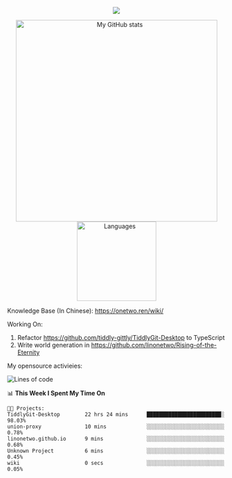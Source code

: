<a href="https://github.com/linonetwo">
    <p align="center">
        <img src="https://github-profile-trophy.vercel.app/?username=linonetwo&column=7&theme=onedark"/>
    </p>
</a>
<a align="center" href="https://github.com/linonetwo">
  <p align="center">
    <img src="https://github-readme-stats.vercel.app/api?username=linonetwo&show_icons=true&count_private=true" alt="My GitHub stats" width="465"/>
    <img src="https://github-readme-stats.vercel.app/api/top-langs/?username=linonetwo&layout=compact&langs_count=10" alt="Languages" height="183">
  </p>
</a>

Knowledge Base (In Chinese): https://onetwo.ren/wiki/

Working On: 

1. Refactor https://github.com/tiddly-gittly/TiddlyGit-Desktop to TypeScript
1. Write world generation in https://github.com/linonetwo/Rising-of-the-Eternity

My opensource activieies:

<!--START_SECTION:waka-->
![Lines of code](https://img.shields.io/badge/From%20Hello%20World%20I%27ve%20Written-2.5%20million%20lines%20of%20code-blue)

📊 **This Week I Spent My Time On** 

```text
🐱‍💻 Projects: 
TiddlyGit-Desktop        22 hrs 24 mins      ████████████████████████░   98.03% 
union-proxy              10 mins             ░░░░░░░░░░░░░░░░░░░░░░░░░   0.78% 
linonetwo.github.io      9 mins              ░░░░░░░░░░░░░░░░░░░░░░░░░   0.68% 
Unknown Project          6 mins              ░░░░░░░░░░░░░░░░░░░░░░░░░   0.45% 
wiki                     0 secs              ░░░░░░░░░░░░░░░░░░░░░░░░░   0.05%

```


<!--END_SECTION:waka-->
